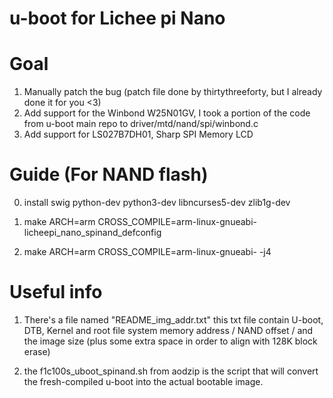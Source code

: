 # u-boot for Lichee pi Nano 

Goal
=
1. Manually patch the bug (patch file done by thirtythreeforty, but I already done it for you <3)
2. Add support for the Winbond W25N01GV, I took a portion of the code from u-boot main repo to driver/mtd/nand/spi/winbond.c
3. Add support for LS027B7DH01, Sharp SPI Memory LCD

Guide (For NAND flash)
=

0. install swig python-dev python3-dev libncurses5-dev zlib1g-dev

1. make ARCH=arm CROSS_COMPILE=arm-linux-gnueabi- licheepi_nano_spinand_defconfig

2. make ARCH=arm CROSS_COMPILE=arm-linux-gnueabi- -j4

Useful info
=

1. There's a file named "README_img_addr.txt" this txt file contain U-boot, DTB, Kernel and root file system memory address / NAND offset / and the image size (plus some extra space in order to align with 128K block erase)

2. the f1c100s_uboot_spinand.sh from aodzip is the script that will convert the fresh-compiled u-boot into the actual bootable image.
